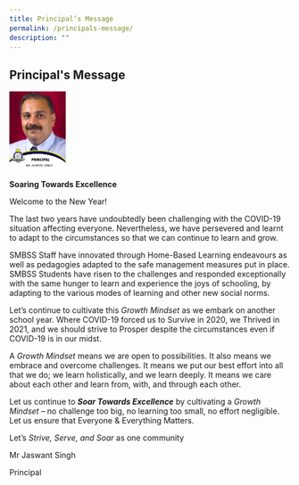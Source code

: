 ```yaml
---
title: Principal’s Message
permalink: /principals-message/
description: ""
---
```

## Principal's Message

<div style="text-align: left;"><img src="/images/Mr-Singh.jpeg" style="max-width: 20%;"></div>

**Soaring Towards Excellence**

Welcome to the New Year!

The last two years have undoubtedly been challenging with the COVID-19 situation affecting everyone. Nevertheless, we have persevered and learnt to adapt to the circumstances so that we can continue to learn and grow.

SMBSS Staff have innovated through Home-Based Learning endeavours as well as pedagogies adapted to the safe management measures put in place. SMBSS Students have risen to the challenges and responded exceptionally with the same hunger to learn and experience the joys of schooling, by adapting to the various modes of learning and other new social norms.

Let’s continue to cultivate this _Growth Mindset_ as we embark on another school year. Where COVID-19 forced us to Survive in 2020, we Thrived in 2021, and we should strive to Prosper despite the circumstances even if COVID-19 is in our midst.

A _Growth Mindset_ means we are open to possibilities. It also means we embrace and overcome challenges. It means we put our best effort into all that we do; we learn holistically, and we learn deeply. It means we care about each other and learn from, with, and through each other.

Let us continue to **_Soar Towards Excellence_** by cultivating a _Growth Mindset_ – no challenge too big, no learning too small, no effort negligible. Let us ensure that Everyone & Everything Matters.

Let’s _Strive, Serve, and Soar_ as one community

Mr Jaswant Singh

Principal